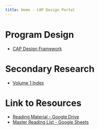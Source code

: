 ```yaml
---
title: Home - CAP Design Portal
---
```


# Program Design
- [CAP Design Framework](Volume%201/Program%20Design/CAP%20Design%20Framework.md)

# Secondary Research

- [Volume 1 Index](Volume%201/Volume%201%20Index.md)

# Link to Resources
- [Reading Material - Google Drive](https://drive.google.com/drive/folders/1pXvNVosGaDIU5cvTSLL_ChbHzob3tKzf?usp=sharing)
- [Master Reading List - Google Sheets](https://docs.google.com/spreadsheets/d/1GRiS7QFPiak-1Ob3TdobKnaHqgUBb_8B-fErHP1BXUA/edit?usp=sharing)


